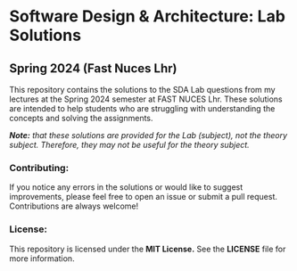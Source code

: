 # Software Design & Architecture: Lab Solutions
## Spring 2024 (Fast Nuces Lhr)

This repository contains the solutions to the SDA Lab questions from my lectures at the Spring 2024 semester at FAST NUCES Lhr. These solutions are intended to help students who are struggling with understanding the concepts and solving the assignments.

_**Note:** that these solutions are provided for the Lab (subject), not the theory subject. Therefore, they may not be useful for the theory subject._

### Contributing:
If you notice any errors in the solutions or would like to suggest improvements, please feel free to open an issue or submit a pull request. Contributions are always welcome!

### License:
This repository is licensed under the **MIT License.** See the **LICENSE** file for more information.
